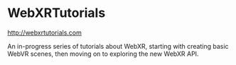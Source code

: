 # WebXRTutorials

http://webxrtutorials.com

An in-progress series of tutorials about WebXR, starting with creating basic WebVR scenes, then moving on to exploring the new WebXR API.
